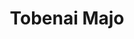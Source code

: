 --- 
title: "Tobenai Majo"
publishdate: "2019-4-22T16:48:46+02:00"
src: "https://365manga.net/manga/tobenai-majo"
image: "https://data.365manga.net/images/thumbnails/19887-tobenai-majo.jpg"
description: "Taken from IvyScan: Karin and Lisette are witches who trained together when they were younger. After a long absence, Lisette has moved to a nearby forest and seems to be stealing Karin’s customers. Karin really wants to see her old friend again, but she can’t seem to get past Lisette’s apprentice, a young man named Ruin…"
---